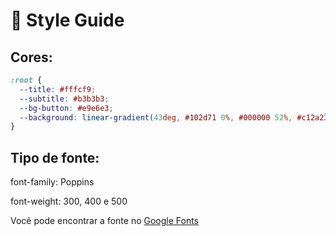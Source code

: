 # 🎨 Style Guide
## **Cores:**

```css
:root {
  --title: #fffcf9;
  --subtitle: #b3b3b3;
  --bg-button: #e9e6e3;
  --background: linear-gradient(43deg, #102d71 0%, #000000 52%, #c12a23 100%);
}
```

## **Tipo de fonte:**

font-family: Poppins 

font-weight: 300, 400 e 500

Você pode encontrar a fonte no [Google Fonts](https://fonts.google.com/)